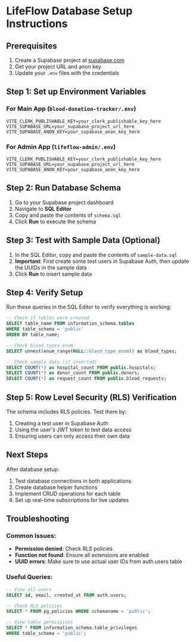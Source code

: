 # LifeFlow Database Setup Instructions

## Prerequisites
1. Create a Supabase project at [supabase.com](https://supabase.com)
2. Get your project URL and anon key
3. Update your `.env` files with the credentials

## Step 1: Set up Environment Variables

### For Main App (`blood-donation-tracker/.env`)
```env
VITE_CLERK_PUBLISHABLE_KEY=your_clerk_publishable_key_here
VITE_SUPABASE_URL=your_supabase_project_url_here
VITE_SUPABASE_ANON_KEY=your_supabase_anon_key_here
```

### For Admin App (`lifeflow-admin/.env`)
```env
VITE_CLERK_PUBLISHABLE_KEY=your_clerk_publishable_key_here
VITE_SUPABASE_URL=your_supabase_project_url_here
VITE_SUPABASE_ANON_KEY=your_supabase_anon_key_here
```

## Step 2: Run Database Schema

1. Go to your Supabase project dashboard
2. Navigate to **SQL Editor**
3. Copy and paste the contents of `schema.sql`
4. Click **Run** to execute the schema

## Step 3: Test with Sample Data (Optional)

1. In the SQL Editor, copy and paste the contents of `sample-data.sql`
2. **Important**: First create some test users in Supabase Auth, then update the UUIDs in the sample data
3. Click **Run** to insert sample data

## Step 4: Verify Setup

Run these queries in the SQL Editor to verify everything is working:

```sql
-- Check if tables were created
SELECT table_name FROM information_schema.tables 
WHERE table_schema = 'public' 
ORDER BY table_name;

-- Check blood types enum
SELECT unnest(enum_range(NULL::blood_type_enum)) as blood_types;

-- Check sample data (if inserted)
SELECT COUNT(*) as hospital_count FROM public.hospitals;
SELECT COUNT(*) as donor_count FROM public.donors;
SELECT COUNT(*) as request_count FROM public.blood_requests;
```

## Step 5: Row Level Security (RLS) Verification

The schema includes RLS policies. Test them by:

1. Creating a test user in Supabase Auth
2. Using the user's JWT token to test data access
3. Ensuring users can only access their own data

## Next Steps

After database setup:
1. Test database connections in both applications
2. Create database helper functions
3. Implement CRUD operations for each table
4. Set up real-time subscriptions for live updates

## Troubleshooting

### Common Issues:
- **Permission denied**: Check RLS policies
- **Function not found**: Ensure all extensions are enabled
- **UUID errors**: Make sure to use actual user IDs from auth.users table

### Useful Queries:
```sql
-- View all users
SELECT id, email, created_at FROM auth.users;

-- Check RLS policies
SELECT * FROM pg_policies WHERE schemaname = 'public';

-- View table permissions
SELECT * FROM information_schema.table_privileges 
WHERE table_schema = 'public';
```

